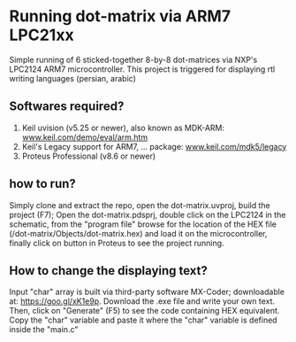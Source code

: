 # Running dot-matrix via ARM7 LPC21xx
Simple running of 6 sticked-together 8-by-8 dot-matrices via NXP's LPC2124 ARM7 microcontroller.
This project is triggered for displaying rtl writing languages (persian, arabic)

## Softwares required?
1. Keil uvision (v5.25 or newer), also known as MDK-ARM: www.keil.com/demo/eval/arm.htm
2. Keil's Legacy support for ARM7, ... package: www.keil.com/mdk5/legacy
3. Proteus Professional (v8.6 or newer)

## how to run?
Simply clone and extract the repo, open the dot-matrix.uvproj, build the project (F7);
Open the dot-matrix.pdsprj, double click on the LPC2124 in the schematic, from the "program file" browse for the location of the HEX file (/dot-matrix/Objects/dot-matrix.hex) and load it on the microcontroller, finally click on <play> button in Proteus to see the project running.

## How to change the displaying text?
Input "char" array is built via third-party software MX-Coder; downloadable at: https://goo.gl/xK1e9p.
Download the .exe file and write your own text. Then, click on "Generate" (F5) to see the code containing HEX equivalent. Copy the "char" variable and paste it where the "char" variable is defined inside the "main.c"
